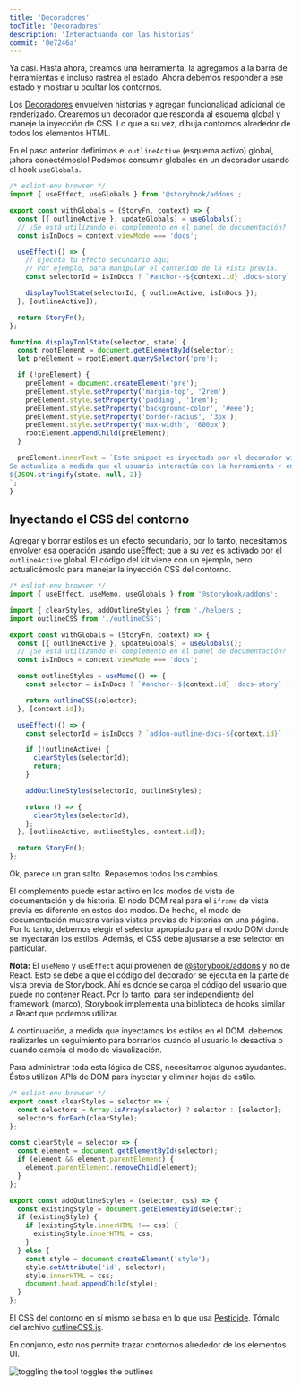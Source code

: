```yaml
---
title: 'Decoradores'
tocTitle: 'Decoradores'
description: 'Interactuando con las historias'
commit: '0e7246a'
---
```


Ya casi. Hasta ahora, creamos una herramienta, la agregamos a la barra de herramientas e incluso rastrea el estado. Ahora debemos responder a ese estado y mostrar u ocultar los contornos.

Los [Decoradores](https://storybook.js.org/docs/react/writing-stories/decorators) envuelven historias y agregan funcionalidad adicional de renderizado. Crearemos un decorador que responda al esquema global y maneje la inyección de CSS. Lo que a su vez, dibuja contornos alrededor de todos los elementos HTML.

En el paso anterior definimos el `outlineActive` (esquema activo) global, ¡ahora conectémoslo! Podemos consumir globales en un decorador usando el hook `useGlobals`.

```js:title=src/withGlobals.js
/* eslint-env browser */
import { useEffect, useGlobals } from '@storybook/addons';

export const withGlobals = (StoryFn, context) => {
  const [{ outlineActive }, updateGlobals] = useGlobals();
  // ¿Se está utilizando el complemento en el panel de documentación?
  const isInDocs = context.viewMode === 'docs';

  useEffect(() => {
    // Ejecuta tu efecto secundario aquí
    // Por ejemplo, para manipular el contenido de la vista previa.
    const selectorId = isInDocs ? `#anchor--${context.id} .docs-story` : `root`;

    displayToolState(selectorId, { outlineActive, isInDocs });
  }, [outlineActive]);

  return StoryFn();
};

function displayToolState(selector, state) {
  const rootElement = document.getElementById(selector);
  let preElement = rootElement.querySelector('pre');

  if (!preElement) {
    preElement = document.createElement('pre');
    preElement.style.setProperty('margin-top', '2rem');
    preElement.style.setProperty('padding', '1rem');
    preElement.style.setProperty('background-color', '#eee');
    preElement.style.setProperty('border-radius', '3px');
    preElement.style.setProperty('max-width', '600px');
    rootElement.appendChild(preElement);
  }

  preElement.innerText = `Este snippet es inyectado por el decorador withGlobals.
Se actualiza a medida que el usuario interactúa con la herramienta ⚡ en la barra de herramientas de arriba.
${JSON.stringify(state, null, 2)}
`;
}
```

## Inyectando el CSS del contorno

Agregar y borrar estilos es un efecto secundario, por lo tanto, necesitamos envolver esa operación usando useEffect; que a su vez es activado por el `outlineActive` global. El código del kit viene con un ejemplo, pero actualicémoslo para manejar la inyección CSS del contorno.

```js:title=src/withGlobals.js
/* eslint-env browser */
import { useEffect, useMemo, useGlobals } from '@storybook/addons';

import { clearStyles, addOutlineStyles } from './helpers';
import outlineCSS from './outlineCSS';

export const withGlobals = (StoryFn, context) => {
  const [{ outlineActive }, updateGlobals] = useGlobals();
  // ¿Se está utilizando el complemento en el panel de documentación?
  const isInDocs = context.viewMode === 'docs';

  const outlineStyles = useMemo(() => {
    const selector = isInDocs ? `#anchor--${context.id} .docs-story` : '.sb-show-main';

    return outlineCSS(selector);
  }, [context.id]);

  useEffect(() => {
    const selectorId = isInDocs ? `addon-outline-docs-${context.id}` : `my-addon-outline`;

    if (!outlineActive) {
      clearStyles(selectorId);
      return;
    }

    addOutlineStyles(selectorId, outlineStyles);

    return () => {
      clearStyles(selectorId);
    };
  }, [outlineActive, outlineStyles, context.id]);

  return StoryFn();
};
```

Ok, parece un gran salto. Repasemos todos los cambios.

El complemento puede estar activo en los modos de vista de documentación y de historia. El nodo DOM real para el `iframe` de vista previa es diferente en estos dos modos. De hecho, el modo de documentación muestra varias vistas previas de historias en una página. Por lo tanto, debemos elegir el selector apropiado para el nodo DOM donde se inyectarán los estilos. Además, el CSS debe ajustarse a ese selector en particular.

<div class="aside"><b>Nota:</b> El <code>useMemo</code> y <code>useEffect</code> aquí provienen de <a href="https://storybook.js.org/docs/react/addons/addons-api">@storybook/addons</a> y no de React. Esto se debe a que el código del decorador se ejecuta en la parte de vista previa de Storybook. Ahí es donde se carga el código del usuario que puede no contener React. Por lo tanto, para ser independiente del framework (marco), Storybook implementa una biblioteca de hooks similar a React que podemos utilizar.</div>

A continuación, a medida que inyectamos los estilos en el DOM, debemos realizarles un seguimiento para borrarlos cuando el usuario lo desactiva o cuando cambia el modo de visualización.

Para administrar toda esta lógica de CSS, necesitamos algunos ayudantes. Éstos utilizan APIs de DOM para inyectar y eliminar hojas de estilo.

```js:title=src/helpers.js
/* eslint-env browser */
export const clearStyles = selector => {
  const selectors = Array.isArray(selector) ? selector : [selector];
  selectors.forEach(clearStyle);
};

const clearStyle = selector => {
  const element = document.getElementById(selector);
  if (element && element.parentElement) {
    element.parentElement.removeChild(element);
  }
};

export const addOutlineStyles = (selector, css) => {
  const existingStyle = document.getElementById(selector);
  if (existingStyle) {
    if (existingStyle.innerHTML !== css) {
      existingStyle.innerHTML = css;
    }
  } else {
    const style = document.createElement('style');
    style.setAttribute('id', selector);
    style.innerHTML = css;
    document.head.appendChild(style);
  }
};
```

El CSS del contorno en sí mismo se basa en lo que usa [Pesticide](https://github.com/mrmrs/pesticide). Tómalo del archivo [outlineCSS.js](https://github.com/chromaui/learnstorybook-addon-code/blob/main/src/outlineCSS.js).

En conjunto, esto nos permite trazar contornos alrededor de los elementos UI.

![toggling the tool toggles the outlines](../../images/outlines.png)
